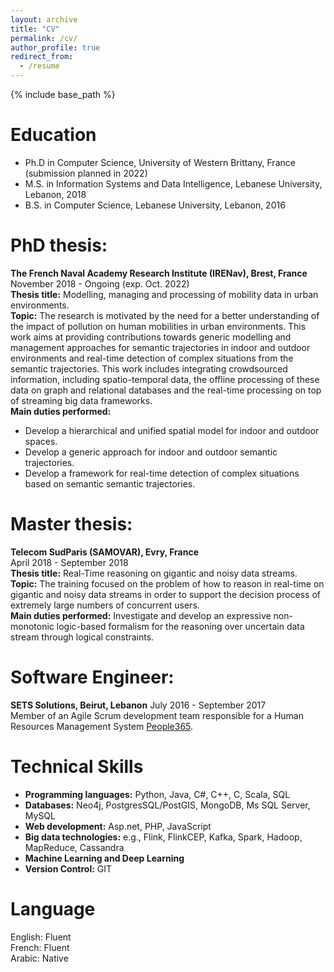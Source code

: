 ```yaml
---
layout: archive
title: "CV"
permalink: /cv/
author_profile: true
redirect_from:
  - /resume
---
```


{% include base_path %}

Education
======
* Ph.D in Computer Science, University of Western Brittany, France (submission planned in 2022)
* M.S. in Information Systems and Data Intelligence, Lebanese University, Lebanon, 2018
* B.S. in Computer Science, Lebanese University, Lebanon, 2016

PhD thesis:
======
**The French Naval Academy Research Institute (IRENav), Brest, France**   
November 2018 - Ongoing (exp. Oct. 2022)   
**Thesis title:** Modelling, managing and processing of mobility data in urban environments.  
**Topic:** The research is motivated by the need for a better understanding of the impact of pollution on human mobilities in urban environments. This work aims at providing contributions towards generic modelling and management approaches for semantic trajectories in indoor and outdoor environments and real-time detection of complex situations from the semantic trajectories. This work includes integrating crowdsourced information, including spatio-temporal data, the offline processing of these data on graph and relational databases and the real-time processing on top of streaming big data frameworks.  
**Main duties performed:** 
* Develop a hierarchical and unified spatial model for indoor and outdoor spaces.
* Develop a generic approach for indoor and outdoor semantic trajectories.
* Develop a framework for real-time detection of complex situations based on semantic semantic trajectories.


Master thesis:
======
**Telecom SudParis (SAMOVAR), Evry, France**   
April 2018 - September 2018   
**Thesis title:** Real-Time reasoning on gigantic and noisy data streams.  
**Topic:** The training focused on the problem of how to reason in real-time on gigantic and noisy data streams in order to support the decision process of extremely large numbers of concurrent users.  
**Main duties performed:** Investigate and develop an expressive non-monotonic logic-based formalism for the reasoning over uncertain data stream through logical constraints. 

  
Software Engineer:
====== 
**SETS Solutions, Beirut, Lebanon** 
July 2016 - September 2017   
Member of an Agile Scrum development team responsible for a Human Resources Management System [People365](https://people365.com).
 
 
Technical Skills
======
* **Programming languages:**  Python, Java, C#, C++, C, Scala, SQL 
* **Databases:** Neo4j, PostgresSQL/PostGIS, MongoDB, Ms SQL Server, MySQL
* **Web development:** Asp.net, PHP, JavaScript
* **Big data technologies:** e.g., Flink, FlinkCEP, Kafka, Spark, Hadoop, MapReduce, Cassandra
* **Machine Learning and Deep Learning**
* **Version Control:** GIT


Language
======
English: Fluent   
French: Fluent   
Arabic: Native



  

